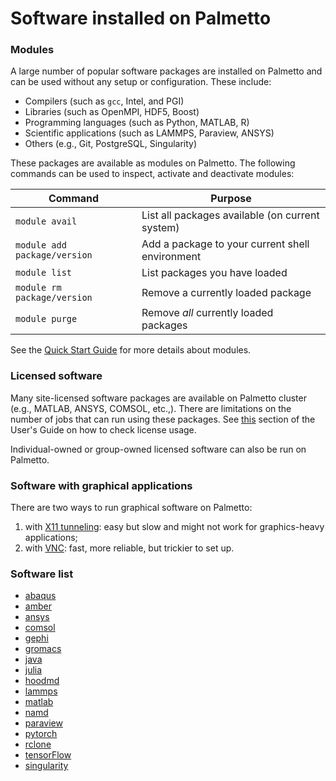 # Software installed on Palmetto

### Modules

A large number of popular software packages
are installed on Palmetto and can be used without
any setup or configuration.
These include:

* Compilers (such as `gcc`, Intel, and PGI)
* Libraries (such as OpenMPI, HDF5, Boost)
* Programming languages (such as Python, MATLAB, R)
* Scientific applications (such as LAMMPS, Paraview, ANSYS)
* Others (e.g., Git, PostgreSQL, Singularity)

These packages are available as modules on Palmetto.
The following commands can be used to inspect, activate
and deactivate modules:

Command |   Purpose
--------|----------------------------------------------------------------------
`module avail` | List all packages available (on current system)
`module add package/version` | Add a package to your current shell environment
`module list` | List packages you have loaded
`module rm package/version` | Remove a currently loaded package
`module purge` | Remove *all* currently loaded packages

See the [Quick Start Guide]({{site.baseurl}}/userguide_quickstart.html)
for more details about modules.

### Licensed software

Many site-licensed software packages are available on Palmetto cluster
(e.g., MATLAB, ANSYS, COMSOL, etc.,).
There are limitations on the number of jobs that can run using these packages.
See [this]({{site.baseurl}}/userguide_howto_check_license_usage.html) section
of the User's Guide on how to check license usage.

Individual-owned or group-owned licensed software can also be run on Palmetto.

### Software with graphical applications

There are two ways to run graphical software on Palmetto:

1. with [X11 tunneling](https://www.palmetto.clemson.edu/palmetto/basic/x11_tunneling/): easy but slow and might not work for graphics-heavy applications;
2. with [VNC](https://www.palmetto.clemson.edu/palmetto/basic/vnc/): fast, more reliable, but trickier to set up.

### Software list

- [abaqus](https://github.com/clemsonciti/palmetto-examples/tree/master/ABAQUS)
- [amber](https://github.com/clemsonciti/palmetto-examples/tree/master/Amber)
- [ansys](https://github.com/clemsonciti/palmetto-examples/tree/master/ANSYS)
- [comsol](https://github.com/clemsonciti/palmetto-examples/tree/master/COMSOL)
- [gephi](https://github.com/clemsonciti/palmetto-examples/tree/master/gephi)
- [gromacs](https://github.com/clemsonciti/palmetto-examples/tree/master/GROMACS)
- [java](https://github.com/clemsonciti/palmetto-examples/tree/master/Java)
- [julia](https://github.com/clemsonciti/palmetto-examples/tree/master/julia)
- [hoodmd](https://github.com/clemsonciti/palmetto-examples/tree/master/hoodmd)
- [lammps](https://github.com/clemsonciti/palmetto-examples/tree/master/LAMMPS)
- [matlab](https://github.com/clemsonciti/palmetto-examples/tree/master/MATLAB)
- [namd](https://github.com/clemsonciti/palmetto-examples/tree/master/namd)
- [paraview](https://github.com/clemsonciti/palmetto-examples/tree/master/Paraview)
- [pytorch](https://github.com/clemsonciti/palmetto-examples/tree/master/PyTorch)
- [rclone](https://github.com/clemsonciti/palmetto-examples/tree/master/rclone)
- [tensorFlow](https://github.com/clemsonciti/palmetto-examples/tree/master/tensorflow)
- [singularity](https://github.com/clemsonciti/palmetto-examples/tree/master/singularity)

